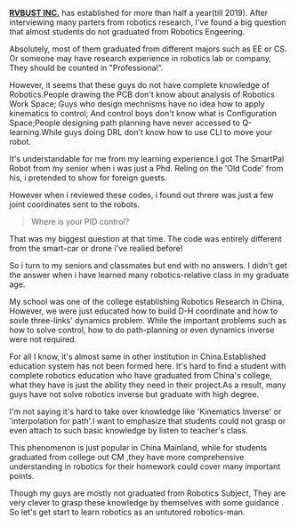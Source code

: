 **[RVBUST INC.](http://www.rvbust.com)** has established for more than half a  year(till 2019). After interviewing many parters from robotics research, I've found a big question that almost students do not graduated from Robotics Engeering.

Absolutely, most of them graduated from different majors such as EE or CS. Or someone may have research experience in robotics lab or company, They should be counted in "Professional".

However, it seems that these guys do not have complete knowledge of Robotics.People drawing the PCB don't know about analysis of Robotics Work Space; Guys who design mechnisms have no idea how to apply kinematics to control; And control boys don't know what is Configuration Space;People designing path planning have never accessed to Q-learning.While guys doing DRL don't know how to use CLI to move your robot.

It's understandable for me from my learning experience.I got The SmartPal Robot from my senior when i was just a Phd. Reling on the 'Old Code' from his, i pretended to show for foreign guests.


However when i reviewed these codes, i found out threre was just a few joint coordinates sent to the robots.
>Where is your PID control?

That was my biggest question at that time. The code was entirely different from the smart-car or drone i've realied before!

So i turn to my seniors and classmates but end with no answers. I didn't get the answer when i have learned many robotics-relative class in my graduate age.

My school was one of the college establishing Robotics Research in China, However, we were just educated how to build D-H coordinate and how to sovle three-links' dynamics problem. While the important problems such as how to solve control, how to do path-planning or even dynamics inverse were not required.

For all I know, it's almost same in other institution in China.Established education system has not been formed here. It's hard to find a student with complete robotics education who have graduated from China's college, what they have is just the ability they need in their project.As a result, many guys have not solve robotics inverse but graduate with high degree.

I'm not saying it's hard to take over knowledge like 'Kinematics Inverse' or 'interpolation for path'.I want to emphasize that students could not grasp or even attach to such basic knowledge by listen to teacher's class.

This phenomenon is just popular in China Mainland, while for students graduated from college out CM ,they have more comprehensive understanding in robotics for their homework could cover many important points.

Though my guys are mostly not graduated from Robotics Subject, They are very clever to grasp these knowledge by themselves with some guidance . So let's get start to learn robotics as an untutored robotics-man.
